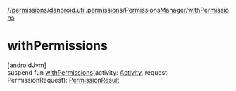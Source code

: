 //[permissions](../../../index.md)/[danbroid.util.permissions](../index.md)/[PermissionsManager](index.md)/[withPermissions](with-permissions.md)

# withPermissions

[androidJvm]\
suspend fun [withPermissions](with-permissions.md)(activity: [Activity](https://developer.android.com/reference/kotlin/android/app/Activity.html), request: PermissionRequest): [PermissionResult](../-permission-result/index.md)
